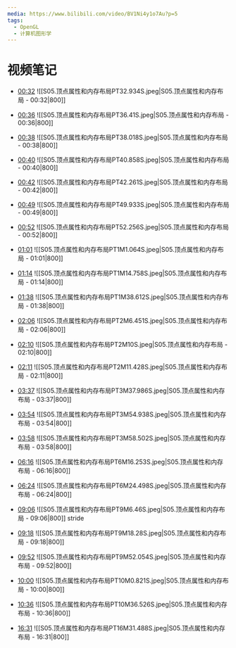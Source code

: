 ```yaml
---
media: https://www.bilibili.com/video/BV1Ni4y1o7Au?p=5
tags:
  - OpenGL
  - 计算机图形学
---
```

# 视频笔记
- [00:32](https://www.bilibili.com/video/BV1Ni4y1o7Au?p=5&t=32.933903#t=32.93) ![[S05.顶点属性和内存布局PT32.934S.jpeg|S05.顶点属性和内存布局 - 00:32|800]] 
- [00:36](https://www.bilibili.com/video/BV1Ni4y1o7Au?p=5&t=36.410315#t=36.41) ![[S05.顶点属性和内存布局PT36.41S.jpeg|S05.顶点属性和内存布局 - 00:36|800]] 
- [00:38](https://www.bilibili.com/video/BV1Ni4y1o7Au?p=5&t=38.01777#t=38.02) ![[S05.顶点属性和内存布局PT38.018S.jpeg|S05.顶点属性和内存布局 - 00:38|800]] 
- [00:40](https://www.bilibili.com/video/BV1Ni4y1o7Au?p=5&t=40.858149#t=40.86) ![[S05.顶点属性和内存布局PT40.858S.jpeg|S05.顶点属性和内存布局 - 00:40|800]] 
- [00:42](https://www.bilibili.com/video/BV1Ni4y1o7Au?p=5&t=42.260631#t=42.26) ![[S05.顶点属性和内存布局PT42.261S.jpeg|S05.顶点属性和内存布局 - 00:42|800]] 
- [00:49](https://www.bilibili.com/video/BV1Ni4y1o7Au?p=5&t=49.932875#t=49.93) ![[S05.顶点属性和内存布局PT49.933S.jpeg|S05.顶点属性和内存布局 - 00:49|800]] 
- [00:52](https://www.bilibili.com/video/BV1Ni4y1o7Au?p=5&t=52.256108#t=52.26) ![[S05.顶点属性和内存布局PT52.256S.jpeg|S05.顶点属性和内存布局 - 00:52|800]] 
- [01:01](https://www.bilibili.com/video/BV1Ni4y1o7Au?p=5&t=61.063559#t=01:01.06) ![[S05.顶点属性和内存布局PT1M1.064S.jpeg|S05.顶点属性和内存布局 - 01:01|800]] 
- [01:14](https://www.bilibili.com/video/BV1Ni4y1o7Au?p=5&t=74.757547#t=01:14.76) ![[S05.顶点属性和内存布局PT1M14.758S.jpeg|S05.顶点属性和内存布局 - 01:14|800]] 
- [01:38](https://www.bilibili.com/video/BV1Ni4y1o7Au?p=5&t=98.612125#t=01:38.61) ![[S05.顶点属性和内存布局PT1M38.612S.jpeg|S05.顶点属性和内存布局 - 01:38|800]] 
- [02:06](https://www.bilibili.com/video/BV1Ni4y1o7Au?p=5&t=126.451211#t=02:06.45) ![[S05.顶点属性和内存布局PT2M6.451S.jpeg|S05.顶点属性和内存布局 - 02:06|800]] 
- [02:10](https://www.bilibili.com/video/BV1Ni4y1o7Au?p=5&t=130#t=02:10) ![[S05.顶点属性和内存布局PT2M10S.jpeg|S05.顶点属性和内存布局 - 02:10|800]] 
- [02:11](https://www.bilibili.com/video/BV1Ni4y1o7Au?p=5&t=131.427772#t=02:11.43) ![[S05.顶点属性和内存布局PT2M11.428S.jpeg|S05.顶点属性和内存布局 - 02:11|800]] 
- [03:37](https://www.bilibili.com/video/BV1Ni4y1o7Au?p=5&t=217.985508#t=03:37.99) ![[S05.顶点属性和内存布局PT3M37.986S.jpeg|S05.顶点属性和内存布局 - 03:37|800]] 
- [03:54](https://www.bilibili.com/video/BV1Ni4y1o7Au?p=5&t=234.937971#t=03:54.94) ![[S05.顶点属性和内存布局PT3M54.938S.jpeg|S05.顶点属性和内存布局 - 03:54|800]] 
- [03:58](https://www.bilibili.com/video/BV1Ni4y1o7Au?p=5&t=238.501577#t=03:58.50) ![[S05.顶点属性和内存布局PT3M58.502S.jpeg|S05.顶点属性和内存布局 - 03:58|800]] 
- [06:16](https://www.bilibili.com/video/BV1Ni4y1o7Au?p=5&t=376.253068#t=06:16.25) ![[S05.顶点属性和内存布局PT6M16.253S.jpeg|S05.顶点属性和内存布局 - 06:16|800]] 
- [06:24](https://www.bilibili.com/video/BV1Ni4y1o7Au?p=5&t=384.497888#t=06:24.50) ![[S05.顶点属性和内存布局PT6M24.498S.jpeg|S05.顶点属性和内存布局 - 06:24|800]] 

- [09:06](https://www.bilibili.com/video/BV1Ni4y1o7Au?p=5&t=546.460191#t=09:06.46) ![[S05.顶点属性和内存布局PT9M6.46S.jpeg|S05.顶点属性和内存布局 - 09:06|800]] stride
- [09:18](https://www.bilibili.com/video/BV1Ni4y1o7Au?p=5&t=558.279713#t=09:18.28) ![[S05.顶点属性和内存布局PT9M18.28S.jpeg|S05.顶点属性和内存布局 - 09:18|800]] 
- [09:52](https://www.bilibili.com/video/BV1Ni4y1o7Au?p=5&t=592.053697#t=09:52.05) ![[S05.顶点属性和内存布局PT9M52.054S.jpeg|S05.顶点属性和内存布局 - 09:52|800]] 
- [10:00](https://www.bilibili.com/video/BV1Ni4y1o7Au?p=5&t=600.820697#t=10:00.82) ![[S05.顶点属性和内存布局PT10M0.821S.jpeg|S05.顶点属性和内存布局 - 10:00|800]] 
- [10:36](https://www.bilibili.com/video/BV1Ni4y1o7Au?p=5&t=636.525522#t=10:36.53) ![[S05.顶点属性和内存布局PT10M36.526S.jpeg|S05.顶点属性和内存布局 - 10:36|800]] 
- [16:31](https://www.bilibili.com/video/BV1Ni4y1o7Au?p=5&t=991.487869#t=16:31.49) ![[S05.顶点属性和内存布局PT16M31.488S.jpeg|S05.顶点属性和内存布局 - 16:31|800]] 